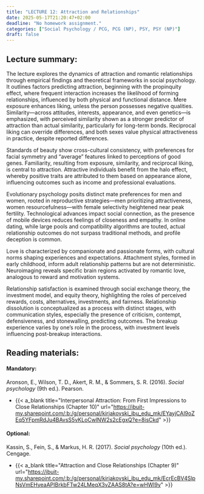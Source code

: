 ```yaml
---
title: "LECTURE 12: Attraction and Relationships"
date: 2025-05-17T21:20:47+02:00
deadline: "No homework assignment."
categories: ["Social Psychology / PCG, PCG (NP), PSY, PSY (NP)"]
draft: false
---
```


## Lecture summary:

The lecture explores the dynamics of attraction and romantic relationships through empirical findings and theoretical frameworks in social psychology. It outlines factors predicting attraction, beginning with the propinquity effect, where frequent interaction increases the likelihood of forming relationships, influenced by both physical and functional distance. Mere exposure enhances liking, unless the person possesses negative qualities. Similarity—across attitudes, interests, appearance, and even genetics—is emphasized, with perceived similarity shown as a stronger predictor of attraction than actual similarity, particularly for long-term bonds. Reciprocal liking can override differences, and both sexes value physical attractiveness in practice, despite reported differences.

Standards of beauty show cross-cultural consistency, with preferences for facial symmetry and “average” features linked to perceptions of good genes. Familiarity, resulting from exposure, similarity, and reciprocal liking, is central to attraction. Attractive individuals benefit from the halo effect, whereby positive traits are attributed to them based on appearance alone, influencing outcomes such as income and professional evaluations.

Evolutionary psychology posits distinct mate preferences for men and women, rooted in reproductive strategies—men prioritizing attractiveness, women resourcefulness—with female selectivity heightened near peak fertility. Technological advances impact social connection, as the presence of mobile devices reduces feelings of closeness and empathy. In online dating, while large pools and compatibility algorithms are touted, actual relationship outcomes do not surpass traditional methods, and profile deception is common.

Love is characterized by companionate and passionate forms, with cultural norms shaping experiences and expectations. Attachment styles, formed in early childhood, inform adult relationship patterns but are not deterministic. Neuroimaging reveals specific brain regions activated by romantic love, analogous to reward and motivation systems.

Relationship satisfaction is examined through social exchange theory, the investment model, and equity theory, highlighting the roles of perceived rewards, costs, alternatives, investments, and fairness. Relationship dissolution is conceptualized as a process with distinct stages, with communication styles, especially the presence of criticism, contempt, defensiveness, and stonewalling, predicting outcomes. The breakup experience varies by one’s role in the process, with investment levels influencing post-breakup interactions.

<!--## Homework assignment:

You can access and submit your assignment at the following {{< a_blank title="LINK" url="https://forms.cloud.microsoft/Pages/ResponsePage.aspx?id=_FqJ5k4h7EOVfcOhjK4agRQtemblazZMjLRNMzJCeQ9UMldSN1UwRExRWEY0MEFFVzVMRlhJTlFHNS4u" >}}. Each assignment has a deadline. Once the deadline has passed, the system will no longer accept any additional submissions.-->

## Reading materials:

#### Mandatory:

Aronson, E., Wilson, T. D., Akert, R. M., & Sommers, S. R. (2016). *Social psychology* (9th ed.). Pearson.

* {{< a_blank title="Interpersonal Attraction: From First Impressions to Close Relationships (Chapter 10)" url="https://ibuit-my.sharepoint.com/:b:/g/personal/kirjakovski_ibu_edu_mk/EYayjCAl9oZEq5YFpmRdJu4BAvsS5vKLoCwlNW2s2cEgxQ?e=8isCkd" >}}

#### Optional:

Kassin, S., Fein, S., & Markus, H. R. (2017). *Social psychology* (10th ed.). Cengage.

*  {{< a_blank title="Attraction and Close Relationships (Chapter 9)" url="https://ibuit-my.sharepoint.com/:b:/g/personal/kirjakovski_ibu_edu_mk/EcrEcBV4SlpNsVmEHyeaAPIBrkbFTw24LMeqX3vZAAS8tA?e=wHWl9y" >}}
